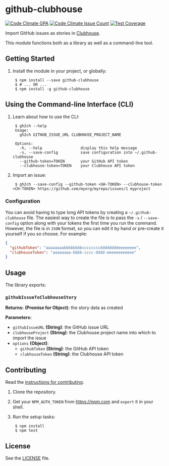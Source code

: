 # github-clubhouse

[![Code Climate GPA](https://codeclimate.com/repos/586a009bb716e3008100138b/badges/17d5efb482ed787fc530/gpa.svg)](https://codeclimate.com/repos/586a009bb716e3008100138b/feed)
[![Code Climate Issue Count](https://codeclimate.com/repos/586a009bb716e3008100138b/badges/17d5efb482ed787fc530/issue_count.svg)](https://codeclimate.com/repos/586a009bb716e3008100138b/feed)
[![Test Coverage](https://codeclimate.com/repos/586a009bb716e3008100138b/badges/17d5efb482ed787fc530/coverage.svg)](https://codeclimate.com/repos/586a009bb716e3008100138b/coverage)

Import GitHub issues as stories in [Clubhouse][clubhouse].

This module functions both as a library as well as a command-line tool.


## Getting Started

1. Install the module in your project, or globally:

        $ npm install --save github-clubhouse
        $ # ... OR ...
        $ npm install -g github-clubhouse

## Using the Command-line Interface (CLI)

1. Learn about how to use the CLI:

        $ gh2ch --help
        Usage:
          gh2ch GITHUB_ISSUE_URL CLUBHOUSE_PROJECT_NAME

        Options:
          -h, --help                 display this help message
          -s, --save-config          save configuration into ~/.github-clubhouse
          --github-token=TOKEN       your GitHub API token
          --clubhouse-token=TOKEN    your Clubhouse API token

2. Import an issue:

        $ gh2ch --save-config --github-token <GH-TOKEN> --clubhouse-token <CH-TOKEN> https://github.com/myorg/myrepo/issues/1 myproject


### Configuration

You can avoid having to type long API tokens by creating a `~/.github-clubhouse` file. The easiest way to create the file is to pass the `-s` / `--save-config` option along with your tokens the first time you run the command. However, the file is in `JSON` format, so you can edit it by hand or pre-create it yourself if you so choose. For example:

```json
{
  "githubToken": "aaaaaaaabbbbbbbbccccccccddddddddeeeeeeee",
  "clubhouseToken": "aaaaaaaa-bbbb-cccc-dddd-eeeeeeeeeeee"
}
```

## Usage

The library exports:

### `githubIssueToClubhouseStory`

**Returns:** **(Promise for Object)**: the story data as created

**Parameters:**

- `githubIssueURL` **(String)**: the GitHub issue URL
- `clubhouseProject` **(String)**: the Clubhouse project name into which to import the issue
- `options` **(Object)**:
  - `githubToken` **(String)**: the GitHub API token
  - `clubhouseToken` **(String)**: the Clubhouse API token


## Contributing

Read the [instructions for contributing](./.github/CONTRIBUTING.md).

1. Clone the repository.

2. Get your `NPM_AUTH_TOKEN` from https://npm.com and `export` it in your shell.

3. Run the setup tasks:

        $ npm install
        $ npm test


## License

See the [LICENSE](./LICENSE) file.


[clubhouse]: https://clubhouse.io
